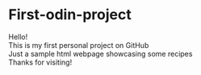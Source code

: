 # First-odin-project<br>
Hello!<br>
This is my first personal project on GitHub<br>
Just a sample html webpage showcasing some recipes<br>
Thanks for visiting!
